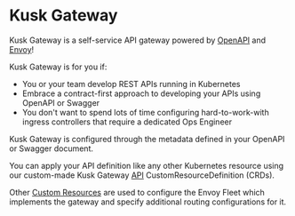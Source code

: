 # Kusk Gateway

Kusk Gateway is a self-service API gateway powered by [OpenAPI](https://www.openapis.org/) and [Envoy](https://www.envoyproxy.io/)!

Kusk Gateway is for you if:

- You or your team develop REST APIs running in Kubernetes
- Embrace a contract-first approach to developing your APIs using OpenAPI or Swagger
- You don't want to spend lots of time configuring hard-to-work-with ingress controllers that require a dedicated Ops Engineer

Kusk Gateway is configured through the metadata defined in your OpenAPI or Swagger document.

You can apply your API definition like any other Kubernetes resource using our custom-made Kusk Gateway [API](customresources/api.md) CustomResourceDefinition (CRDs).

Other [Custom Resources](customresources/index.md) are used to configure the Envoy Fleet which implements the gateway and specify additional routing configurations for it.
